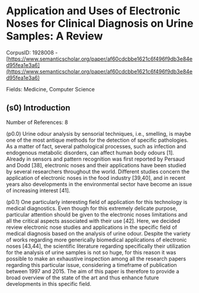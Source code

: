# Application and Uses of Electronic Noses for Clinical Diagnosis on Urine Samples: A Review

CorpusID: 1928008 - [https://www.semanticscholar.org/paper/af60cdcbbe1621c6f496f9db3e84ed95fea1e3a6](https://www.semanticscholar.org/paper/af60cdcbbe1621c6f496f9db3e84ed95fea1e3a6)

Fields: Medicine, Computer Science

## (s0) Introduction
Number of References: 8

(p0.0) Urine odour analysis by sensorial techniques, i.e., smelling, is maybe one of the most antique methods for the detection of specific pathologies. As a matter of fact, several pathological processes, such as infection and endogenous metabolic disorders, can affect human body odours [1]. Already in sensors and pattern recognition was first reported by Persaud and Dodd [38], electronic noses and their applications have been studied by several researchers throughout the world. Different studies concern the application of electronic noses in the food industry [39,40], and in recent years also developments in the environmental sector have become an issue of increasing interest [41].

(p0.1) One particularly interesting field of application for this technology is medical diagnostics. Even though for this extremely delicate purpose, particular attention should be given to the electronic noses limitations and all the critical aspects associated with their use [42]. Here, we decided review electronic nose studies and applications in the specific field of medical diagnosis based on the analysis of urine odour. Despite the variety of works regarding more generically biomedical applications of electronic noses [43,44], the scientific literature regarding specifically their utilization for the analysis of urine samples is not so huge, for this reason it was possible to make an exhaustive inspection among all the research papers regarding this particular issue, considering a timeframe of publication between 1997 and 2015. The aim of this paper is therefore to provide a broad overview of the state of the art and thus enhance future developments in this specific field.
